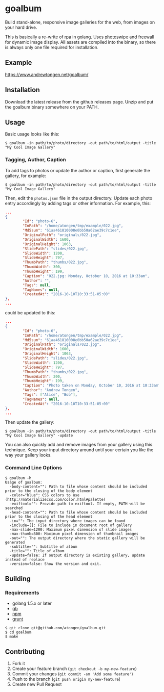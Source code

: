 # goalbum

Build stand-alone, responsive image galleries for the web, from images on your hard drive.

This is basically a re-write of [rpa](https://github.com/atongen/rpa) in golang.
Uses [photoswipe](http://photoswipe.com/) and [freewall](http://vnjs.net/www/project/freewall/) for dynamic image display.
All assets are compiled into the binary, so there is always only one file required for installation.

## Example

https://www.andrewtongen.net/goalbum/

## Installation

Download the latest release from the github releases page. Unzip and put
the goalbum binary somewhere on your PATH.

## Usage

Basic usage looks like this:

```shell
$ goalbum -in path/to/photo/directory -out path/to/html/output -title "My Cool Image Gallery"
```

### Tagging, Author, Caption

To add tags to photos or update the author or caption, first generate the gallery, for example:

```shell
$ goalbum -in path/to/photo/directory -out path/to/html/output -title "My Cool Image Gallery"
```

Then, edit the `photos.json` file in the output directory. Update each photo entry accordingly
by adding tags or other information. For example, this:

```json
...
{
		"Id": "photo-6",
		"InPath": "/home/atongen/tmp/example/022.jpg",
		"Md5sum": "61aa461810008e0bb50a62ae39c7c1ee",
		"OriginalPath": "originals/022.jpg",
		"OriginalWidth": 1600,
		"OriginalHeight": 1063,
		"SlidePath": "slides/022.jpg",
		"SlideWidth": 1200,
		"SlideHeight": 797,
		"ThumbPath": "thumbs/022.jpg",
		"ThumbWidth": 300,
		"ThumbHeight": 199,
		"Caption": "022.jpg: Monday, October 10, 2016 at 10:33am",
		"Author": "",
		"Tags": null,
		"TagNames": null,
		"CreatedAt": "2016-10-10T10:33:51-05:00"
},
...
```

could be updated to this:

```json
...
{
		"Id": "photo-6",
		"InPath": "/home/atongen/tmp/example/022.jpg",
		"Md5sum": "61aa461810008e0bb50a62ae39c7c1ee",
		"OriginalPath": "originals/022.jpg",
		"OriginalWidth": 1600,
		"OriginalHeight": 1063,
		"SlidePath": "slides/022.jpg",
		"SlideWidth": 1200,
		"SlideHeight": 797,
		"ThumbPath": "thumbs/022.jpg",
		"ThumbWidth": 300,
		"ThumbHeight": 199,
		"Caption": "Photo taken on Monday, October 10, 2016 at 10:33am",
		"Author": "Andrew Tongen",
		"Tags": ["Alice", "Bob"],
		"TagNames": null,
		"CreatedAt": "2016-10-10T10:33:51-05:00"
},
...
```

Then update the gallery:

```shell
$ goalbum -in path/to/photo/directory -out path/to/html/output -title "My Cool Image Gallery" -update
```

You can also quickly add and remove images from your gallery using this technique.
Keep your input directory around until your certain you like the way your gallery looks.

### Command Line Options

```shell
$ goalbum -h
Usage of goalbum:
  -body-content="": Path to file whose content should be included prior to the closing of the body element
  -color="blue": CSS colors to use (http://materializecss.com/color.html#palette)
  -exiftool="": Provide path to exiftool. If empty, PATH will be searched
  -head-content="": Path to file whose content should be included prior to the closing of the head element
  -in="": The input directory where images can be found
  -include=[]: File to include in document root of gallery
  -max-slide=1200: Maximum pixel dimension of slide images
  -max-thumb=300: Maximum pixel dimension of thumbnail images
  -out="": The output directory where the static gallery will be generated
  -subtitle="": Subtitle of album
  -title="": Title of album
  -update=false: If output directory is existing gallery, update instead of replace
  -version=false: Show the version and exit.
```

## Building

### Requirements

* golang 1.5.x or later
* [gb](https://getgb.io/)
* [npm](https://www.npmjs.com/)
* [grunt](http://gruntjs.com/)

```shell
$ git clone git@github.com/atongen/goalbum.git
$ cd goalbum
$ make
```

## Contributing

1. Fork it
1. Create your feature branch (`git checkout -b my-new-feature`)
1. Commit your changes (`git commit -am 'Add some feature'`)
1. Push to the branch (`git push origin my-new-feature`)
1. Create new Pull Request
